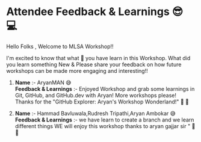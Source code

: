 # Attendee Feedback & Learnings  😎 💻

Hello Folks , Welcome to MLSA Workshop!!

I'm excited to know that what 🤔 you have learn in this Workshop. What did you learn something New &
 Please share your feedback on how future workshops can be made more engaging and interesting!!<br>

1. **Name** :- AryanMAN 😅 <br>
   **Feedback & Learnings** :- Enjoyed Workshop and grab some learnings in Git, GitHub, and GitHub.dev with Aryan! More workshops please! Thanks for the "GitHub Explorer: Aryan's Workshop Wonderland!" 🚀 🙌

1. **Name** :- Hammad Bavluwala,Rudresh Tripathi,Aryan Ambokar 😅 <br>
   **Feedback & Learnings** :- we have learn to create a branch and we learn different things WE will enjoy this workshop thanks to aryan gajjar sir " 🚀 🙌
